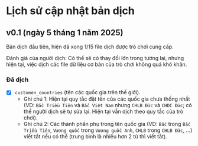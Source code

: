# Lịch sử cập nhật bản dịch

## v0.1 (ngày 5 tháng 1 năm 2025)

Bản dịch đầu tiên, hiện đã xong 1/15 file dịch được trò chơi cung cấp.

Đánh giá của người dịch: Có thể sẽ có thay đổi lớn trong tương lai, nhưng hiện tại, việc dịch các file dữ liệu cơ bản của trò chơi không quá khó khăn.

### Đã dịch

- [x] `customen_countries` (tên các quốc gia trên thế giới).
    - Ghi chú 1: Hiện tại quy tắc đặt tên của các quốc gia chưa thống nhất (VD: `Bắc Triều Tiên` và `Bắc Việt Nam` nhưng `CHLB Đức` và `CHDC Đức`; có thể người dịch sẽ tự sửa lại. Hiện tại vẫn dịch theo quy tắc của trò chơi).
    - Ghi chú 2: Các thành phần phụ trong tên quốc gia (VD: `Bắc` trong `Bắc Triều Tiên`, `Vương quốc` trong `Vương quốc Anh`, `CHLB` trong `CHLB Đức`, ...) viết tắt nếu có thể (trung bình là nhiều hơn 2 từ thì viết tắt).